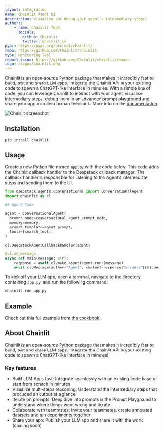 ```yaml
---
layout: integration
name: Chainlit Agent UI
description: Visualise and debug your agent's intermediary steps!
authors:
    - name: Chainlit Team
      socials:
        github: Chainlit
        twitter: chainlit_io
pypi: https://pypi.org/project/chainlit/
repo: https://github.com/Chainlit/chainlit
type: Monitoring Tool
report_issue: https://github.com/Chainlit/chainlit/issues
logo: /logos/chainlit.png
---
```


Chainlit is an open-source Python package that makes it incredibly fast to build, test and share LLM apps. Integrate the Chainlit API in your existing code to spawn a ChatGPT-like interface in minutes. With a simple line of code, you can leverage Chainlit to interact with your agent, visualise intermediary steps, debug them in an advanced prompt playground and share your app to collect human feedback. More info on the [documentation](https://docs.chainlit.io/).

![Chainlit screenshot](https://raw.githubusercontent.com/khulnasoft/deepstack-integrations/main/images/chainlit-deepstack.png)

## Installation

```bash
pip install chainlit
```

## Usage

Create a new Python file named `app.py` with the code below. This code adds the Chainlit callback handler to the Deepstack callback manager. The callback handler is responsible for listening to the Agent’s intermediate steps and sending them to the UI.

```python
from deepstack.agents.conversational import ConversationalAgent
import chainlit as cl

## Agent Code

agent = ConversationalAgent(
  prompt_node=conversational_agent_prompt_node,
  memory=memory,
  prompt_template=agent_prompt,
  tools=[search_tool],
)

cl.DeepstackAgentCallbackHandler(agent)

@cl.on_message
async def main(message: str):
    response = await cl.make_async(agent.run)(message)
    await cl.Message(author="Agent", content=response["answers"][0].answer).send()
```

To kick off your LLM app, open a terminal, navigate to the directory containing `app.py`, and run the following command:

```bash
chainlit run app.py
```

## Example
Check out this full example from [the cookbook](https://github.com/Chainlit/cookbook/tree/main/deepstack). 

## About Chainlit
Chainlit is an open-source Python package that makes it incredibly fast to build, test and share LLM apps. Integrate the Chainlit API in your existing code to spawn a ChatGPT-like interface in minutes!

### Key features
- Build LLM Apps fast: Integrate seamlessly with an existing code base or start from scratch in minutes
- Visualize multi-steps reasoning: Understand the intermediary steps that produced an output at a glance
- Iterate on prompts: Deep dive into prompts in the Prompt Playground to understand where things went wrong and iterate
- Collaborate with teammates: Invite your teammates, create annotated datasets and run experiments together
- Share your app: Publish your LLM app and share it with the world (coming soon)
